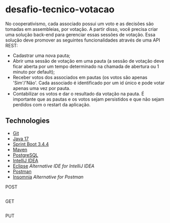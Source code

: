 # desafio-tecnico-votacao

No cooperativismo, cada associado possui um voto e as decisões são tomadas em assembleias, por votação. 
A partir disso, você precisa criar uma solução back-end para gerenciar essas sessões de votação.
Essa solução deve promover as seguintes funcionalidades através de uma API REST:
- Cadastrar uma nova pauta;
- Abrir uma sessão de votação em uma pauta (a sessão de votação deve ficar aberta por um tempo determinado na chamada de abertura ou 1 minuto por default);
- Receber votos dos associados em pautas (os votos são apenas 'Sim'/'Não'. Cada associado é identificado por um id único e pode votar apenas uma vez por pauta.
- Contabilizar os votos e dar o resultado da votação na pauta.
É importante que as pautas e os votos sejam persistidos e que não sejam perdidos com o restart da aplicação.

## Technologies

- [Git](https://git-scm.com)
- [Java 17](https://www.oracle.com/br/java/technologies/javase/jdk17-archive-downloads.html)
- [Sprint Boot 3.4.4](https://spring.io/projects/spring-boot)
- [Maven](https://maven.apache.org/download.cgi)
- [PostgreSQL](https://www.postgresql.org/download/)
- [IntelliJ IDEA](https://www.jetbrains.com/pt-br/idea/)
- [Eclipse](https://www.eclipse.org/downloads/) *Alternative IDE for IntelliJ IDEA*
- [Postman](https://www.postman.com/downloads/)
- [Insomnia](https://insomnia.rest/download) *Alternative for Postman*



POST
```bash

```
GET
```bash

```

PUT
```bash

```
